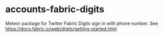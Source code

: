 # accounts-fabric-digits
Meteor package for Twitter Fabric Digits sign in with phone number.  See https://docs.fabric.io/web/digits/getting-started.html
